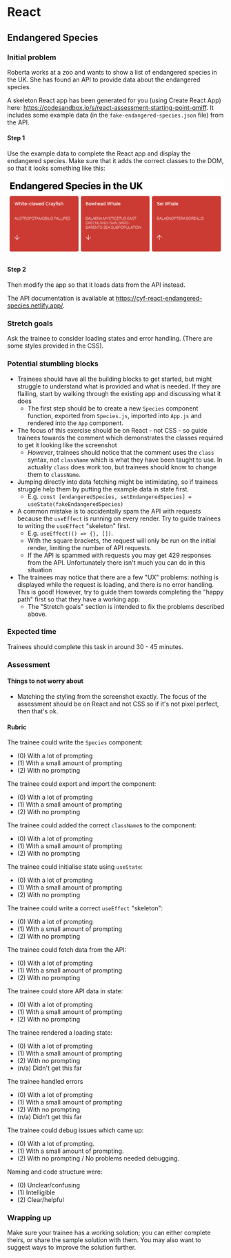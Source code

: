 # React

## Endangered Species

### Initial problem

Roberta works at a zoo and wants to show a list of endangered species in the UK. She has found an API to provide data about the endangered species.

A skeleton React app has been generated for you (using Create React App) here: https://codesandbox.io/s/react-assessment-starting-point-qmiff. It includes some example data (in the `fake-endangered-species.json` file) from the API.

#### Step 1

Use the example data to complete the React app and display the endangered species. Make sure that it adds the correct classes to the DOM, so that it looks something like this:

![Correctly styled app showing the example data](./example-data-screenshot.png)

#### Step 2

Then modify the app so that it loads data from the API instead.

The API documentation is available at https://cyf-react-endangered-species.netlify.app/.

### Stretch goals

Ask the trainee to consider loading states and error handling. (There are some styles provided in the CSS).

### Potential stumbling blocks

- Trainees should have all the building blocks to get started, but might struggle to understand what is provided and what is needed. If they are flailing, start by walking through the existing app and discussing what it does
  - The first step should be to create a new `Species` component function, exported from `Species.js`, imported into `App.js` and rendered into the `App` component.
- The focus of this exercise should be on React - not CSS - so guide trainees towards the comment which demonstrates the classes required to get it looking like the screenshot
  - *However*, trainees should notice that the comment uses the `class` syntax, not `className` which is what they have been taught to use. In actuality `class` does work too, but trainees should know to change them to `className`.
- Jumping directly into data fetching might be intimidating, so if trainees struggle help them by putting the example data in state first.
  - E.g. `const [endangeredSpecies, setEndangeredSpecies] = useState(fakeEndangeredSpecies)`
- A common mistake is to accidentally spam the API with requests because the `useEffect` is running on every render. Try to guide trainees to writing the `useEffect` "skeleton" first.
  - E.g. `useEffect(() => {}, [])`.
  - With the square brackets, the request will only be run on the initial render, limiting the number of API requests.
  - If the API is spammed with requests you may get 429 responses from the API. Unfortunately there isn't much you can do in this situation
- The trainees may notice that there are a few "UX" problems: nothing is displayed while the request is loading, and there is no error handling. This is good! However, try to guide them towards completing the "happy path" first so that they have a working app.
  - The "Stretch goals" section is intended to fix the problems described above.

### Expected time

Trainees should complete this task in around 30 - 45 minutes.

### Assessment

#### Things to not worry about

- Matching the styling from the screenshot exactly. The focus of the assessment should be on React and not CSS so if it's not pixel perfect, then that's ok.

#### Rubric

The trainee could write the `Species` component:

- (0) With a lot of prompting
- (1) With a small amount of prompting
- (2) With no prompting

The trainee could export and import the component:

- (0) With a lot of prompting
- (1) With a small amount of prompting
- (2) With no prompting

The trainee could added the correct `className`s to the component:

- (0) With a lot of prompting
- (1) With a small amount of prompting
- (2) With no prompting

The trainee could initialise state using `useState`:

- (0) With a lot of prompting
- (1) With a small amount of prompting
- (2) With no prompting

The trainee could write a correct `useEffect` "skeleton":

- (0) With a lot of prompting
- (1) With a small amount of prompting
- (2) With no prompting

The trainee could fetch data from the API:

- (0) With a lot of prompting
- (1) With a small amount of prompting
- (2) With no prompting

The trainee could store API data in state:

- (0) With a lot of prompting
- (1) With a small amount of prompting
- (2) With no prompting

The trainee rendered a loading state:

- (0) With a lot of prompting
- (1) With a small amount of prompting
- (2) With no prompting
- (n/a) Didn't get this far

The trainee handled errors

- (0) With a lot of prompting
- (1) With a small amount of prompting
- (2) With no prompting
- (n/a) Didn't get this far

The trainee could debug issues which came up:

- (0) With a lot of prompting.
- (1) With a small amount of prompting.
- (2) With no prompting / No problems needed debugging.

Naming and code structure were:

- (0) Unclear/confusing
- (1) Intelligible
- (2) Clear/helpful

### Wrapping up

Make sure your trainee has a working solution; you can either complete theirs, or share the sample solution with them. You may also want to suggest ways to improve the solution further.
